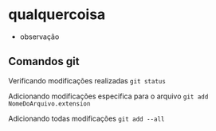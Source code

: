# qualquercoisa

- observação

## Comandos git 

Verificando modificações realizadas
`git status`

Adicionando modificações especifica para o arquivo
`git add NomeDoArquivo.extension`

Adicionando todas modificações
`git add --all` 
